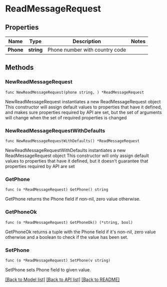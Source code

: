 # ReadMessageRequest

## Properties

Name | Type | Description | Notes
------------ | ------------- | ------------- | -------------
**Phone** | **string** | Phone number with country code | 

## Methods

### NewReadMessageRequest

`func NewReadMessageRequest(phone string, ) *ReadMessageRequest`

NewReadMessageRequest instantiates a new ReadMessageRequest object
This constructor will assign default values to properties that have it defined,
and makes sure properties required by API are set, but the set of arguments
will change when the set of required properties is changed

### NewReadMessageRequestWithDefaults

`func NewReadMessageRequestWithDefaults() *ReadMessageRequest`

NewReadMessageRequestWithDefaults instantiates a new ReadMessageRequest object
This constructor will only assign default values to properties that have it defined,
but it doesn't guarantee that properties required by API are set

### GetPhone

`func (o *ReadMessageRequest) GetPhone() string`

GetPhone returns the Phone field if non-nil, zero value otherwise.

### GetPhoneOk

`func (o *ReadMessageRequest) GetPhoneOk() (*string, bool)`

GetPhoneOk returns a tuple with the Phone field if it's non-nil, zero value otherwise
and a boolean to check if the value has been set.

### SetPhone

`func (o *ReadMessageRequest) SetPhone(v string)`

SetPhone sets Phone field to given value.



[[Back to Model list]](../README.md#documentation-for-models) [[Back to API list]](../README.md#documentation-for-api-endpoints) [[Back to README]](../README.md)


